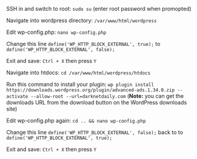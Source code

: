 SSH in and switch to root: `sudo su` (enter root password when promopted)

Navigate into wordpress directory: `/var/www/html/wordpress`

Edit wp-config.php: `nano wp-config.php`

Change this line `define('WP_HTTP_BLOCK_EXTERNAL', true);` to `define('WP_HTTP_BLOCK_EXTERNAL', false);` 

Exit and save: `Ctrl + X` then press `Y`

Navigate into htdocs: `cd /var/www/html/wordpress/htdocs`

Run this command to install your plugin: `wp plugin install https://downloads.wordpress.org/plugin/advanced-ads.1.34.0.zip --activate --allow-root --url=darknetdaily.com` (**Note:** you can get the downloads URL from the download button on the WordPress downloads site)

Edit wp-config.php again: `cd .. && nano wp-config.php`

Change this line `define('WP_HTTP_BLOCK_EXTERNAL', false);` back to to `define('WP_HTTP_BLOCK_EXTERNAL', true);` 

Exit and save: `Ctrl + X` then press `Y`
